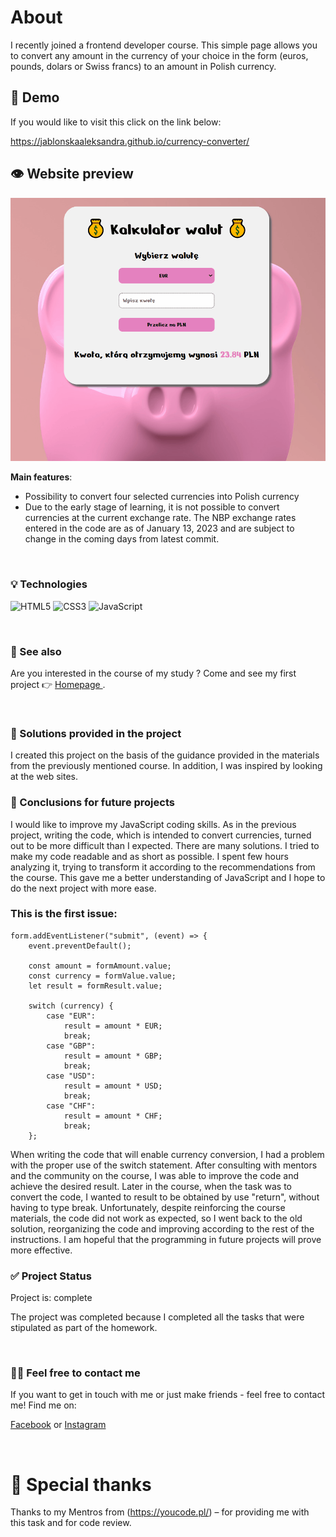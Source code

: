 # About

I recently joined a frontend developer course. This simple page allows you to convert any amount in the currency of your choice in the form (euros, pounds, dolars or Swiss francs) to an amount in Polish currency.

## 🌟 Demo 

If you would like to visit this click on the link below:

https://jablonskaaleksandra.github.io/currency-converter/

## 👁 Website preview

![GIF of my app](https://raw.githubusercontent.com/JablonskaAleksandra/currency-converter/main/images/converter.gif)

**Main features**:
- Possibility to convert four selected currencies into Polish currency
- Due to the early stage of learning, it is not possible to convert currencies at the current exchange rate. The NBP exchange rates entered in the code are as of January 13, 2023 and are subject to change in the coming days from latest commit.

&nbsp;
 
### 💡 Technologies
![HTML5](https://img.shields.io/badge/html5-%23E34F26.svg?style=for-the-badge&logo=html5&logoColor=white)
![CSS3](https://img.shields.io/badge/css3-%231572B6.svg?style=for-the-badge&logo=css3&logoColor=white)
![JavaScript](https://img.shields.io/badge/javascript-%23323330.svg?style=for-the-badge&logo=javascript&logoColor=%23F7DF1E)


&nbsp;
 
### 🔗 See also

Are you interested in the course of my study ?
Come and see my first project 👉 [ Homepage ](https://jablonskaaleksandra.github.io/homepage/).

&nbsp;
 
### 🤔 Solutions provided in the project

I created this project on the basis of the guidance provided in the materials from the previously mentioned course. In addition, I was inspired by looking at the web sites. 


### 💭 Conclusions for future projects

I would like to improve my JavaScript coding skills. As in the previous project, writing the code, which is intended to convert currencies, turned out to be more difficult than I expected. There are many solutions. I tried to make my code readable and as short as possible. I spent few hours analyzing it, trying to transform it according to the recommendations from the course. This gave me a better understanding of JavaScript and I hope to do the next project with more ease.

### This is the first issue:
```
form.addEventListener("submit", (event) => {
    event.preventDefault();

    const amount = formAmount.value;
    const currency = formValue.value;
    let result = formResult.value;

    switch (currency) {
        case "EUR":
            result = amount * EUR;
            break;
        case "GBP":
            result = amount * GBP;
            break;
        case "USD":
            result = amount * USD;
            break;
        case "CHF":
            result = amount * CHF;
            break;
    };
```

When writing the code that will enable currency conversion, I had a problem with the proper use of the switch statement. After consulting with mentors and the community on the course, I was able to improve the code and achieve the desired result. Later in the course, when the task was to convert the code, I wanted to result to be obtained by use "return", without having to type break. Unfortunately, despite reinforcing the course materials, the code did not work as expected, so I went back to the old solution, reorganizing the code and improving according to the rest of the instructions. I am hopeful that the programming in future projects will prove more effective.


### ✅ Project Status
Project is: complete

The project was completed because I completed all the tasks that were stipulated as part of the homework. 


&nbsp;

### 🙋‍♂️ Feel free to contact me
If you want to get in touch with me or just make friends - feel free to contact me! 
Find me on:

[Facebook](https://www.facebook.com/profile.php?id=100000886447163) or [Instagram](https://www.instagram.com/_nemeyeth_/) 


&nbsp;

# 👏 Special thanks
Thanks to my Mentros from (https://youcode.pl/) – for providing me with this task and for code review.
